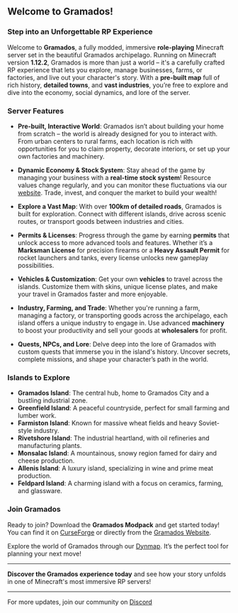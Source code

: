 ## Welcome to Gramados!

### **Step into an Unforgettable RP Experience**
Welcome to **Gramados**, a fully modded, immersive **role-playing** Minecraft server set in the beautiful Gramados archipelago. Running on Minecraft version **1.12.2**, Gramados is more than just a world – it's a carefully crafted RP experience that lets you explore, manage businesses, farms, or factories, and live out your character's story. With a **pre-built map** full of rich history, **detailed towns**, and **vast industries**, you’re free to explore and dive into the economy, social dynamics, and lore of the server.

### **Server Features**
- **Pre-built, Interactive World**: Gramados isn’t about building your home from scratch – the world is already designed for you to interact with. From urban centers to rural farms, each location is rich with opportunities for you to claim property, decorate interiors, or set up your own factories and machinery.
  
- **Dynamic Economy & Stock System**: Stay ahead of the game by managing your business with a **real-time stock system**! Resource values change regularly, and you can monitor these fluctuations via our [website](https://legends-of-gramdatis.com/gramados_era/). Trade, invest, and conquer the market to build your wealth!

- **Explore a Vast Map**: With over **100km of detailed roads**, Gramados is built for exploration. Connect with different islands, drive across scenic routes, or transport goods between industries and cities.

- **Permits & Licenses**: Progress through the game by earning **permits** that unlock access to more advanced tools and features. Whether it’s a **Marksman License** for precision firearms or a **Heavy Assault Permit** for rocket launchers and tanks, every license unlocks new gameplay possibilities.

- **Vehicles & Customization**: Get your own **vehicles** to travel across the islands. Customize them with skins, unique license plates, and make your travel in Gramados faster and more enjoyable.

- **Industry, Farming, and Trade**: Whether you're running a farm, managing a factory, or transporting goods across the archipelago, each island offers a unique industry to engage in. Use advanced **machinery** to boost your productivity and sell your goods at **wholesalers** for profit.

- **Quests, NPCs, and Lore**: Delve deep into the lore of Gramados with custom quests that immerse you in the island's history. Uncover secrets, complete missions, and shape your character’s path in the world.

### **Islands to Explore**
- **Gramados Island**: The central hub, home to Gramados City and a bustling industrial zone.
- **Greenfield Island**: A peaceful countryside, perfect for small farming and lumber work.
- **Farmiston Island**: Known for massive wheat fields and heavy Soviet-style industry.
- **Rivetshore Island**: The industrial heartland, with oil refineries and manufacturing plants.
- **Monsalac Island**: A mountainous, snowy region famed for dairy and cheese production.
- **Allenis Island**: A luxury island, specializing in wine and prime meat production.
- **Feldpard Island**: A charming island with a focus on ceramics, farming, and glassware.

### **Join Gramados**
Ready to join? Download the **Gramados Modpack** and get started today! You can find it on [CurseForge](https://www.curseforge.com/minecraft/modpacks/gramados-2) or directly from the [Gramados Website](https://legends-of-gramdatis.com/gramados_era/modpack.html).

Explore the world of Gramados through our [Dynmap](http://legends-of-gramdatis.com:8125). It’s the perfect tool for planning your next move!

---

**Discover the Gramados experience today** and see how your story unfolds in one of Minecraft's most immersive RP servers!

---

For more updates, join our community on [Discord](https://discord.gg/zcjyXxK)